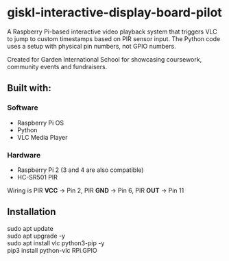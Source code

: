 # giskl-interactive-display-board-pilot
A Raspberry Pi-based interactive video playback system that triggers VLC to jump to custom timestamps based on PIR sensor input. The Python code uses a setup with physical pin numbers, not GPIO numbers.  

Created for Garden International School for showcasing coursework, community events and fundraisers.

## Built with:
### Software
  - Raspberry Pi OS
  - Python
  - VLC Media Player

### Hardware 
  - Raspberry Pi 2 (3 and 4 are also compatible)
  - HC-SR501 PIR

Wiring is PIR **VCC** → Pin 2, PIR **GND** → Pin 6, PIR **OUT** → Pin 11

## Installation
sudo apt update  
sudo apt upgrade -y  
sudo apt install vlc python3-pip -y  
pip3 install python-vlc RPi.GPIO  

